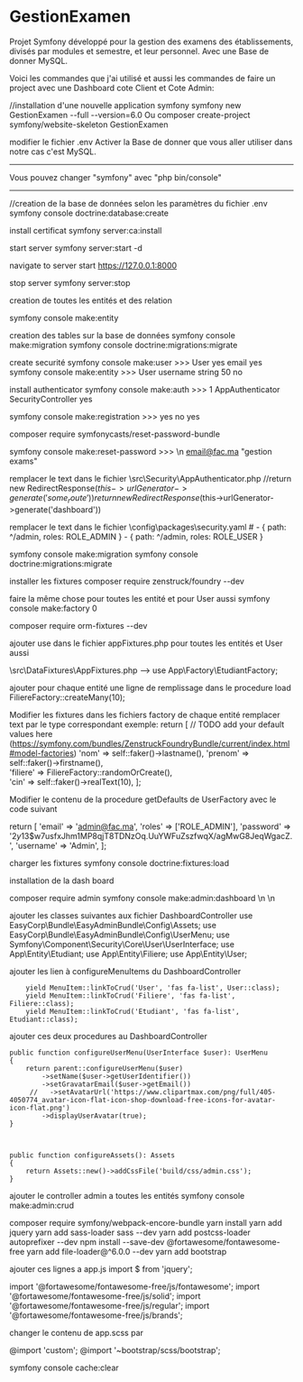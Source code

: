 # GestionExamen
Projet Symfony développé pour la gestion des examens des établissements, divisés par modules et semestre, et leur personnel.
Avec une Base de donner MySQL.

Voici les commandes que j'ai utilisé et aussi les commandes de faire un project avec une Dashboard cote Client et Cote Admin:


//installation d'une nouvelle application symfony 
symfony new GestionExamen --full --version=6.0
Ou 
composer create-project symfony/website-skeleton GestionExamen 

modifier le fichier .env
Activer la Base de donner que vous aller utiliser dans notre cas c'est MySQL.
******
Vous pouvez changer "symfony" avec "php bin/console"
******
//creation de la base de données selon les paramètres du fichier .env
symfony console doctrine:database:create


install certificat
symfony server:ca:install

start server
symfony server:start -d

navigate to server
start https://127.0.0.1:8000


stop server
symfony server:stop

creation de toutes les entités et des relation

symfony console make:entity


creation des tables sur la base de données
symfony console make:migration
symfony console doctrine:migrations:migrate



create securité
symfony console make:user >>> User yes email yes
symfony console make:entity >>>  User username string 50 no 

install authenticator
symfony console make:auth  >>>   1 AppAuthenticator SecurityController yes

symfony console make:registration >>> yes no yes

composer require symfonycasts/reset-password-bundle 

symfony console make:reset-password  >>> \n email@fac.ma  "gestion exams"

remplacer le text dans le fichier \\src\\Security\\AppAuthenticator.php
		//return new RedirectResponse($this->urlGenerator->generate('some_route'))
		return new RedirectResponse($this->urlGenerator->generate('dashboard'))


remplacer le text dans le fichier 
	\config\packages\\security.yaml
     # - { path: ^/admin, roles: ROLE_ADMIN }
       - { path: ^/admin, roles: ROLE_USER }

symfony console make:migration
symfony console doctrine:migrations:migrate

   
installer les fixtures
composer require zenstruck/foundry --dev

faire la même chose pour toutes les entité et pour User aussi
symfony console make:factory 0


composer require orm-fixtures --dev


ajouter use dans le fichier appFixtures.php pour toutes les entités et User aussi
               
\src\DataFixtures\AppFixtures.php -->  use App\Factory\EtudiantFactory; 

ajouter pour chaque entité une ligne de remplissage dans le procedure load
        FiliereFactory::createMany(10);
        
Modifier les fixtures dans les fichiers factory de chaque entité remplacer text par le type correspondant
exemple:
      return [
            // TODO add your default values here (https://symfony.com/bundles/ZenstruckFoundryBundle/current/index.html#model-factories)
            'nom' => self::faker()->lastname(),
            'prenom' => self::faker()->firstname(),  
            'filiere' => FiliereFactory::randomOrCreate(),       
            'cin' => self::faker()->realText(10),
        ];



Modifier le contenu de la procedure getDefaults de UserFactory avec le code suivant

  return [
                    'email' => 'admin@fac.ma',
                    'roles' => ['ROLE_ADMIN'],
                    'password' => '$2y$13$w7usfxJhm1MP8qjT8TDNzOq.UuYWFuZszfwqX/agMwG8JeqWgacZ.',
                    'username' => 'Admin',
                ];

charger les fixtures
symfony console doctrine:fixtures:load

installation de la dash board

composer require admin
symfony console make:admin:dashboard \n \n

ajouter les classes suivantes aux fichier DashboardController
use EasyCorp\Bundle\EasyAdminBundle\Config\Assets;
use EasyCorp\Bundle\EasyAdminBundle\Config\UserMenu;
use Symfony\Component\Security\Core\User\UserInterface;
use App\Entity\Etudiant;
use App\Entity\Filiere;
use App\Entity\User;

ajouter les lien à configureMenuItems du DashboardController

        yield MenuItem::linkToCrud('User', 'fas fa-list', User::class);
        yield MenuItem::linkToCrud('Filiere', 'fas fa-list', Filiere::class);
        yield MenuItem::linkToCrud('Etudiant', 'fas fa-list', Etudiant::class);

ajouter ces deux procedures au DashboardController

    public function configureUserMenu(UserInterface $user): UserMenu
    {
        return parent::configureUserMenu($user)
            ->setName($user->getUserIdentifier())
            ->setGravatarEmail($user->getEmail())
         //   ->setAvatarUrl('https://www.clipartmax.com/png/full/405-4050774_avatar-icon-flat-icon-shop-download-free-icons-for-avatar-icon-flat.png')
            ->displayUserAvatar(true);
    }



    public function configureAssets(): Assets
    {
        return Assets::new()->addCssFile('build/css/admin.css');
    }

ajouter le controller admin a toutes les entités
symfony console make:admin:crud

composer require symfony/webpack-encore-bundle
yarn install
yarn add jquery
yarn add sass-loader  sass --dev
yarn add postcss-loader  autoprefixer --dev
npm install --save-dev @fortawesome/fontawesome-free
yarn add file-loader@^6.0.0 --dev
yarn add bootstrap

ajouter ces lignes a app.js
import $ from 'jquery';

import '@fortawesome/fontawesome-free/js/fontawesome';
import '@fortawesome/fontawesome-free/js/solid';
import '@fortawesome/fontawesome-free/js/regular';
import '@fortawesome/fontawesome-free/js/brands';

changer le contenu de app.scss par

@import 'custom';
@import '~bootstrap/scss/bootstrap';




symfony console cache:clear
